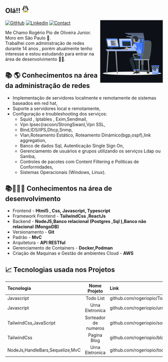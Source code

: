<h2> Olá!!   <img src="https://github.com/rogeriopio/rogeriopio/blob/main/tux-animado.gif" height="25px"></h2>

<img align="right" src="https://github.com/rogeriopio/rogeriopio/blob/main/animation.gif" width='200'/>

[![GitHub](https://img.shields.io/badge/SUPPORT%20AT-GITHUB-blue?style=for-the-badge&logo=github)](https://github.com/rogeriopio) [![Linkedin](https://img.shields.io/badge/MY%20PROFILE-Linkedin-blue?style=for-the-badge&logo=github)](https://www.linkedin.com/in/rogerio-pio/) 
 [![Contact](https://img.shields.io/badge/CONTACT-GMAIL-yellow?style=for-the-badge&logo=gmail&logoColor=white)](mailto:rogerioxpio@gmail.com)
 
Me Chamo Rogério Pio de Oliveira Junior.\
Moro em São Paulo 🏫.\
Trabalhei com administração de redes durante 14 anos , porém atualmente tenho interesse e estou estudando para entrar na área de desenvolvimento 👨‍💻.

## 📚 🌎 Conhecimentos na área da administração de redes
+ Implementação de servidores localmente e remotamente de sistemas  baseados em red hat,
+ Suporte a servidores  local e  remotamente,
+ Configuração e troubleshooting dos serviços:
   + Squid , Iptables , Exim,Sendmail,
   + Vpn Ipsec(racoon/StrongSwan),Vpn SSL,
   + Bind,IDS/IPS,Dhcp,Snmp,
   + Vlan,Roteamento Estático, Roteamento Dinámico(bgp,ospf),link aggregation,
   + Banco de dados Sql, Autenticação Single Sign On,
   + Gerenciamento de usuários e grupos utilizando os  serviços Ldap ou Samba,
   + Controles de pacotes com Content Filtering e Políticas de Conformidades,
   + Sistemas Operacionais (Windows, Linux).

## 📚👨🏽‍💻 Conhecimentos na área de desenvolvimento 
- Frontend - **Html5 , Css, Javascript, Typescript**
- Framework Frontend - **TailwindCss ,ReactJs**
- Backend - **NodeJS,Banco relacional (Postgres ,Sql ),Banco não relacional (MongoDB)**
- Versionamento - **Git**
- Padrão - **MvC**
- Arquitetura - **API RESTful**
- Gerenciamento de Containers - **Docker,Podman**
- Criação de Maquinas  e Gestão de  ambientes Cloud - **AWS**

## 📈 Tecnologias usada nos Projetos

| Tecnologia  | Nome Projeto | Link |
| :------------ |:---------------:| :-----|
| Javascript| Todo List| github.com/rogeriopio/TodoList |
| Javascript| Urna Eletronica| github.com/rogeriopio/urna-eletronica |
| TailwindCss,JavaScript| Sorteador de numeros| github.com/rogeriopio/sorteador-numerico|
| TailwindCss|Pagina Blog| github.com/rogeriopio/blog-EasyShop |
| NodeJs,HandleBars,Sequelize,MvC| Urna Eletronica| github.com/rogeriopio/todo_mvc_handlebars|
